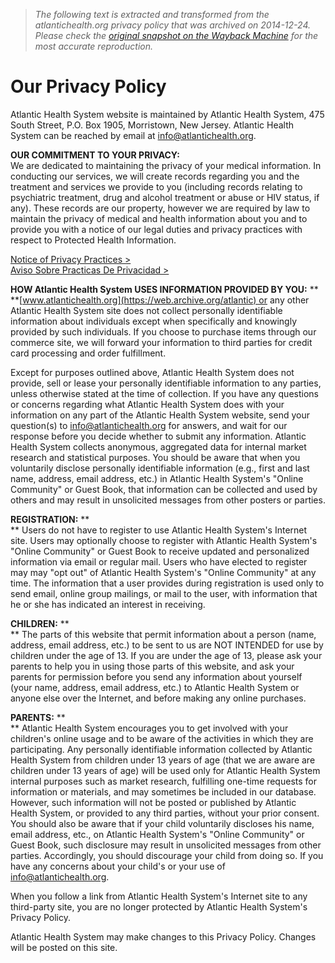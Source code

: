 > *The following text is extracted and transformed from the atlantichealth.org privacy policy that was archived on 2014-12-24. Please check the [original snapshot on the Wayback Machine](https://web.archive.org/web/20141224051505id_/http%3A//www.atlantichealth.org/atlantic/privacy%2Bpolicy) for the most accurate reproduction.*

# Our Privacy Policy

Atlantic Health System website is maintained by Atlantic Health System, 475 South Street, P.O. Box 1905, Morristown, New Jersey. Atlantic Health System can be reached by email at info@atlantichealth.org.

**OUR COMMITMENT TO YOUR PRIVACY:**  
We are dedicated to maintaining the privacy of your medical information. In conducting our services, we will create records regarding you and the treatment and services we provide to you (including records relating to psychiatric treatment, drug and alcohol treatment or abuse or HIV status, if any). These records are our property, however we are required by law to maintain the privacy of medical and health information about you and to provide you with a notice of our legal duties and privacy practices with respect to Protected Health Information.

[Notice of Privacy Practices >](https://web.archive.org/Files/Public/Documents/Notice%20of%20Privacy%20Practices.pdf)  
[Aviso Sobre Practicas De Privacidad >](https://web.archive.org/Files/Public/Documents/Aviso%20Sobre%20Practicas%20De%20Privacidad.pdf)

**HOW Atlantic Health System USES INFORMATION PROVIDED BY YOU:** **  
**[www.atlantichealth.org](https://web.archive.org/atlantic) or any other Atlantic Health System site does not collect personally identifiable information about individuals except when specifically and knowingly provided by such individuals. If you choose to purchase items through our commerce site, we will forward your information to third parties for credit card processing and order fulfillment.

Except for purposes outlined above, Atlantic Health System does not provide, sell or lease your personally identifiable information to any parties, unless otherwise stated at the time of collection. If you have any questions or concerns regarding what Atlantic Health System does with your information on any part of the Atlantic Health System website, send your question(s) to info@atlantichealth.org for answers, and wait for our response before you decide whether to submit any information. Atlantic Health System collects anonymous, aggregated data for internal market research and statistical purposes. You should be aware that when you voluntarily disclose personally identifiable information (e.g., first and last name, address, email address, etc.) in Atlantic Health System's "Online Community" or Guest Book, that information can be collected and used by others and may result in unsolicited messages from other posters or parties.

**REGISTRATION:** **  
** Users do not have to register to use Atlantic Health System's Internet site. Users may optionally choose to register with Atlantic Health System's "Online Community" or Guest Book to receive updated and personalized information via email or regular mail. Users who have elected to register may may "opt out" of Atlantic Health System's "Online Community" at any time. The information that a user provides during registration is used only to send email, online group mailings, or mail to the user, with information that he or she has indicated an interest in receiving.

**CHILDREN:** **  
** The parts of this website that permit information about a person (name, address, email address, etc.) to be sent to us are NOT INTENDED for use by children under the age of 13. If you are under the age of 13, please ask your parents to help you in using those parts of this website, and ask your parents for permission before you send any information about yourself (your name, address, email address, etc.) to Atlantic Health System or anyone else over the Internet, and before making any online purchases.

**PARENTS:** **  
** Atlantic Health System encourages you to get involved with your children's online usage and to be aware of the activities in which they are participating. Any personally identifiable information collected by Atlantic Health System from children under 13 years of age (that we are aware are children under 13 years of age) will be used only for Atlantic Health System internal purposes such as market research, fulfilling one-time requests for information or materials, and may sometimes be included in our database. However, such information will not be posted or published by Atlantic Health System, or provided to any third parties, without your prior consent. You should also be aware that if your child voluntarily discloses his name, email address, etc., on Atlantic Health System's "Online Community" or Guest Book, such disclosure may result in unsolicited messages from other parties. Accordingly, you should discourage your child from doing so. If you have any concerns about your child's or your use of info@atlantichealth.org.

When you follow a link from Atlantic Health System's Internet site to any third-party site, you are no longer protected by Atlantic Health System's Privacy Policy.

Atlantic Health System may make changes to this Privacy Policy. Changes will be posted on this site.  
 
